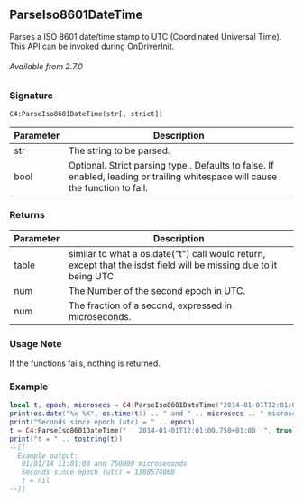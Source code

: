 ## ParseIso8601DateTime

Parses a ISO 8601 date/time stamp to UTC (Coordinated Universal Time). This API can be invoked during OnDriverInit.

###### Available from 2.7.0


### Signature

`C4:ParseIso8601DateTime(str[, strict])`


| Parameter | Description |
| --- | --- |
| str | The string to be parsed. |
| bool | Optional. Strict parsing type,. Defaults to false.  If enabled, leading or trailing  whitespace will cause the function to fail. |


### Returns

| Parameter | Description |
| --- | --- |
| table | similar to what a os.date("t") call would return, except that the isdst field will be missing due to it being UTC. |
| num  | The Number of the second epoch in UTC. |
| num | The fraction of a second, expressed in microseconds. |


### Usage Note

If the functions fails, nothing is returned.


### Example

```lua
local t, epoch, microsecs = C4:ParseIso8601DateTime("2014-01-01T12:01:00.750+01:00")
print(os.date("%x %X", os.time(t)) .. " and " .. microsecs .. " microseconds")
print("Seconds since epoch (utc) = " .. epoch)
t = C4:ParseIso8601DateTime("   2014-01-01T12:01:00.750+01:00  ", true)
print("t = " .. tostring(t))
--[[
  Example output:
   01/01/14 11:01:00 and 750000 microseconds
   Seconds since epoch (utc) = 1388574060
   t = nil
--]]
```